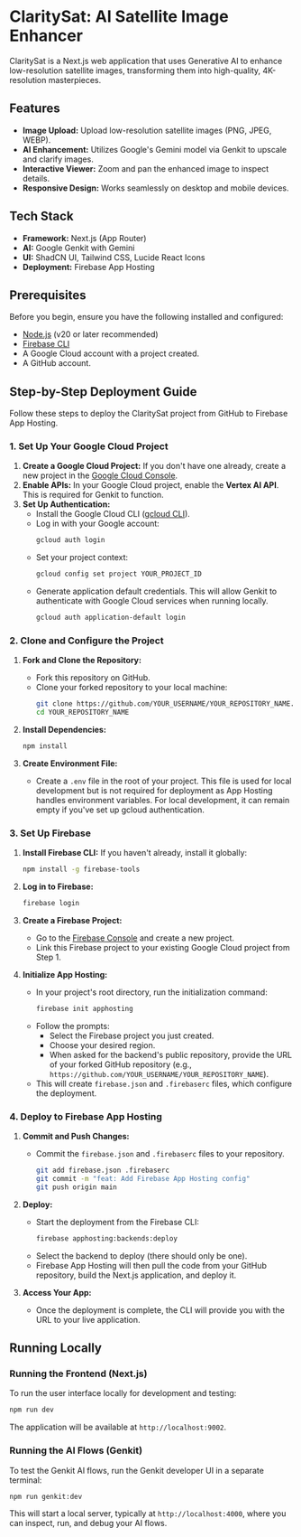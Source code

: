 # ClaritySat: AI Satellite Image Enhancer

ClaritySat is a Next.js web application that uses Generative AI to enhance low-resolution satellite images, transforming them into high-quality, 4K-resolution masterpieces.

## Features

- **Image Upload:** Upload low-resolution satellite images (PNG, JPEG, WEBP).
- **AI Enhancement:** Utilizes Google's Gemini model via Genkit to upscale and clarify images.
- **Interactive Viewer:** Zoom and pan the enhanced image to inspect details.
- **Responsive Design:** Works seamlessly on desktop and mobile devices.

## Tech Stack

- **Framework:** Next.js (App Router)
- **AI:** Google Genkit with Gemini
- **UI:** ShadCN UI, Tailwind CSS, Lucide React Icons
- **Deployment:** Firebase App Hosting

## Prerequisites

Before you begin, ensure you have the following installed and configured:

- [Node.js](https://nodejs.org/) (v20 or later recommended)
- [Firebase CLI](https://firebase.google.com/docs/cli#install_the_firebase_cli)
- A Google Cloud account with a project created.
- A GitHub account.

## Step-by-Step Deployment Guide

Follow these steps to deploy the ClaritySat project from GitHub to Firebase App Hosting.

### 1. Set Up Your Google Cloud Project

1.  **Create a Google Cloud Project:** If you don't have one already, create a new project in the [Google Cloud Console](https://console.cloud.google.com/).
2.  **Enable APIs:** In your Google Cloud project, enable the **Vertex AI API**. This is required for Genkit to function.
3.  **Set Up Authentication:**
    *   Install the Google Cloud CLI ([gcloud CLI](https://cloud.google.com/sdk/docs/install)).
    *   Log in with your Google account:
        ```bash
        gcloud auth login
        ```
    *   Set your project context:
        ```bash
        gcloud config set project YOUR_PROJECT_ID
        ```
    *   Generate application default credentials. This will allow Genkit to authenticate with Google Cloud services when running locally.
        ```bash
        gcloud auth application-default login
        ```

### 2. Clone and Configure the Project

1.  **Fork and Clone the Repository:**
    *   Fork this repository on GitHub.
    *   Clone your forked repository to your local machine:
        ```bash
        git clone https://github.com/YOUR_USERNAME/YOUR_REPOSITORY_NAME.git
        cd YOUR_REPOSITORY_NAME
        ```

2.  **Install Dependencies:**
    ```bash
    npm install
    ```

3.  **Create Environment File:**
    *   Create a `.env` file in the root of your project. This file is used for local development but is not required for deployment as App Hosting handles environment variables. For local development, it can remain empty if you've set up gcloud authentication.

### 3. Set Up Firebase

1.  **Install Firebase CLI:** If you haven't already, install it globally:
    ```bash
    npm install -g firebase-tools
    ```

2.  **Log in to Firebase:**
    ```bash
    firebase login
    ```

3.  **Create a Firebase Project:**
    *   Go to the [Firebase Console](https://console.firebase.google.com/) and create a new project.
    *   Link this Firebase project to your existing Google Cloud project from Step 1.

4.  **Initialize App Hosting:**
    *   In your project's root directory, run the initialization command:
        ```bash
        firebase init apphosting
        ```
    *   Follow the prompts:
        *   Select the Firebase project you just created.
        *   Choose your desired region.
        *   When asked for the backend's public repository, provide the URL of your forked GitHub repository (e.g., `https://github.com/YOUR_USERNAME/YOUR_REPOSITORY_NAME`).
    *   This will create `firebase.json` and `.firebaserc` files, which configure the deployment.

### 4. Deploy to Firebase App Hosting

1.  **Commit and Push Changes:**
    *   Commit the `firebase.json` and `.firebaserc` files to your repository.
        ```bash
        git add firebase.json .firebaserc
        git commit -m "feat: Add Firebase App Hosting config"
        git push origin main
        ```

2.  **Deploy:**
    *   Start the deployment from the Firebase CLI:
        ```bash
        firebase apphosting:backends:deploy
        ```
    *   Select the backend to deploy (there should only be one).
    *   Firebase App Hosting will then pull the code from your GitHub repository, build the Next.js application, and deploy it.

3.  **Access Your App:**
    *   Once the deployment is complete, the CLI will provide you with the URL to your live application.

## Running Locally

### Running the Frontend (Next.js)

To run the user interface locally for development and testing:

```bash
npm run dev
```

The application will be available at `http://localhost:9002`.

### Running the AI Flows (Genkit)

To test the Genkit AI flows, run the Genkit developer UI in a separate terminal:

```bash
npm run genkit:dev
```

This will start a local server, typically at `http://localhost:4000`, where you can inspect, run, and debug your AI flows.
